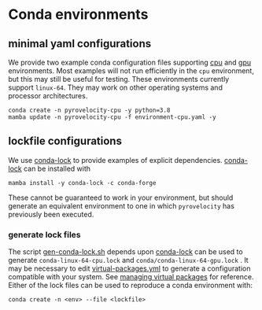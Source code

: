 # Conda environments

## minimal yaml configurations

We provide two example conda configuration files supporting [cpu](./environment-cpu.yml) and [gpu](./environment-gpu.yml) environments. Most examples will not run efficiently in the `cpu` environment, but this may still be useful for testing. These environments currently support `linux-64`. They may work on other operating systems and processor architectures.

```shell
conda create -n pyrovelocity-cpu -y python=3.8
mamba update -n pyrovelocity-cpu -f environment-cpu.yaml -y
```

## lockfile configurations

We use [conda-lock][conda-lock] to provide examples of explicit dependencies. 
[conda-lock][conda-lock] can be installed with

```shell
mamba install -y conda-lock -c conda-forge 
```

These cannot be guaranteed to work in your environment, but should generate an
equivalent environment to one in which `pyrovelocity` has previously been executed.

### generate lock files

The script [gen-conda-lock.sh](./gen-conda-lock.sh) depends upon [conda-lock] can be used to generate `conda-linux-64-cpu.lock` and `conda/conda-linux-64-gpu.lock` . It may be necessary to edit [virtual-packages.yml](./virtual-packages.yml) to generate a configuration compatible with your system. See [managing virtual packages][conda-virt-packages] for reference. Either of the lock files can be used to reproduce a conda environment with:

```shell
conda create -n <env> --file <lockfile>
 ```


[conda-lock]: https://github.com/conda-incubator/conda-lock
[conda-virt-packages]: https://docs.conda.io/projects/conda/en/latest/user-guide/tasks/manage-virtual.html#managing-virtual-packages
